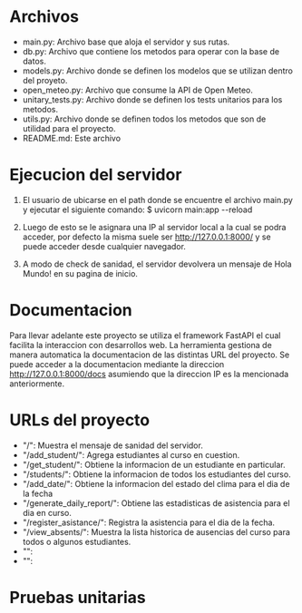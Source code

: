 # Archivos
- main.py: Archivo base que aloja el servidor y sus rutas.
- db.py: Archivo que contiene los metodos para operar con la base de datos.
- models.py: Archivo donde se definen los modelos que se utilizan dentro del proyeto.
- open_meteo.py: Archivo que consume la API de Open Meteo.
- unitary_tests.py: Archivo donde se definen los tests unitarios para los metodos.
- utils.py: Archivo donde se definen todos los metodos que son de utilidad para el proyecto.
- README.md: Este archivo

# Ejecucion del servidor
1. El usuario de ubicarse en el path donde se encuentre el archivo main.py y ejecutar el siguiente comando:
$ uvicorn main:app --reload

2. Luego de esto se le asignara una IP al servidor local a la cual se podra acceder, por defecto la misma suele ser http://127.0.0.1:8000/ y se puede acceder desde cualquier navegador.

3. A modo de check de sanidad, el servidor devolvera un mensaje de Hola Mundo! en su pagina de inicio.

# Documentacion
Para llevar adelante este proyecto se utiliza el framework FastAPI el cual facilita la interaccion con desarrollos web. La herramienta gestiona de manera automatica la documentacion de las distintas URL del proyecto. Se puede acceder a la documentacion mediante la direccion http://127.0.0.1:8000/docs asumiendo que la direccion IP es la mencionada anteriormente.

# URLs del proyecto
- "/": Muestra el mensaje de sanidad del servidor.
- "/add_student/": Agrega estudiantes al curso en cuestion.
- "/get_student/": Obtiene la informacion de un estudiante en particular.
- "/students/": Obtiene la informacion de todos los estudiantes del curso.
- "/add_date/": Obtiene la informacion del estado del clima para el dia de la fecha
- "/generate_daily_report/": Obtiene las estadisticas de asistencia para el dia en curso.
- "/register_asistance/": Registra la asistencia para el dia de la fecha.
- "/view_absents/": Muestra la lista historica de ausencias del curso para todos o algunos estudiantes.
- "":
- "":

# Pruebas unitarias